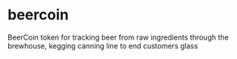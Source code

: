 # beercoin
BeerCoin token for tracking beer from raw ingredients through the brewhouse, kegging canning line to end customers glass
